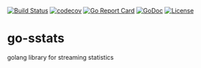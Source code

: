 [![Build Status](https://travis-ci.com/aouyang1/go-sstats.svg?branch=master)](https://travis-ci.com/aouyang1/go-sstats)
[![codecov](https://codecov.io/gh/aouyang1/go-sstats/branch/master/graph/badge.svg)](https://codecov.io/gh/aouyang1/go-sstats)
[![Go Report Card](https://goreportcard.com/badge/github.com/aouyang1/go-sstats)](https://goreportcard.com/report/github.com/aouyang1/go-sstats)
[![GoDoc](https://godoc.org/github.com/aouyang1/go-sstats?status.svg)](https://pkg.go.dev/github.com/aouyang1/go-sstats)
[![License](https://img.shields.io/badge/License-Apache-2.0-blue.svg)](https://opensource.org/licenses/Apache-2.0)

# go-sstats
golang library for streaming statistics
